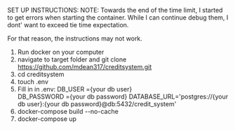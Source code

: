 

SET UP INSTRUCTIONS:
NOTE: Towards the end of the time limit, I started to get errors when starting the container. 
While I can continue debug them, I dont' want to exceed tie time expectation. 

For that reason, the instructions may not work. 

1. Run docker on your computer
2. navigate to target folder and git clone https://github.com/mdean317/creditsystem.git
3. cd creditsystem 
4. touch .env
5. Fill in in .env:
    DB_USER ={your db user}  
    DB_PASSWORD ={your db password}
    DATABASE_URL='postgres://{your db user}:{your db password}@db:5432/credit_system'
6. docker-compose build --no-cache
7. docker-compose up

